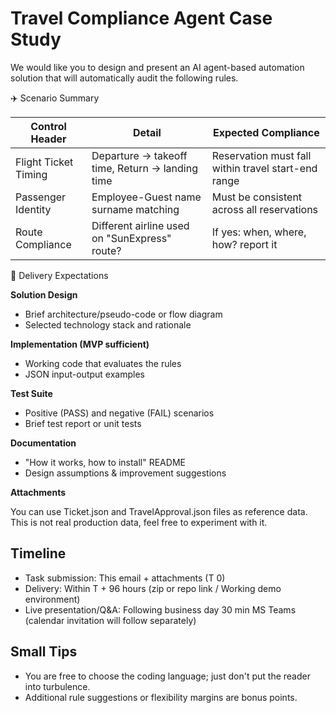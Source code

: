 # Travel Compliance Agent Case Study

We would like you to design and present an AI agent-based automation solution that will automatically audit the following rules.

✈️ Scenario Summary

| Control Header       | Detail                                          | Expected Compliance                                 |
| -------------------- | ----------------------------------------------- | --------------------------------------------------- |
| Flight Ticket Timing | Departure → takeoff time, Return → landing time | Reservation must fall within travel start-end range |
| Passenger Identity   | Employee-Guest name surname matching            | Must be consistent across all reservations          |
| Route Compliance     | Different airline used on "SunExpress" route?   | If yes: when, where, how? report it                 |

🚀 Delivery Expectations

**Solution Design**

- Brief architecture/pseudo-code or flow diagram
- Selected technology stack and rationale

**Implementation (MVP sufficient)**

- Working code that evaluates the rules
- JSON input-output examples

**Test Suite**

- Positive (PASS) and negative (FAIL) scenarios
- Brief test report or unit tests

**Documentation**

- "How it works, how to install" README
- Design assumptions & improvement suggestions

**Attachments**

You can use Ticket.json and TravelApproval.json files as reference data. This is not real production data, feel free to experiment with it.

## Timeline

- Task submission: This email + attachments (T 0)
- Delivery: Within T + 96 hours (zip or repo link / Working demo environment)
- Live presentation/Q&A: Following business day 30 min MS Teams (calendar invitation will follow separately)

## Small Tips

- You are free to choose the coding language; just don't put the reader into turbulence.
- Additional rule suggestions or flexibility margins are bonus points.
